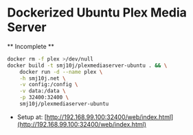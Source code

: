 Dockerized Ubuntu Plex Media Server 
===================================


** Incomplete **



```bash
docker rm -f plex >/dev/null
docker build -t smj10j/plexmediaserver-ubuntu . && \
    docker run -d --name plex \
    -h smj10j.net \
    -v config:/config \
    -v data:/data \
    -p 32400:32400 \
    smj10j/plexmediaserver-ubuntu
```

- Setup at: [http://192.168.99.100:32400/web/index.html](http://192.168.99.100:32400/web/index.html)
